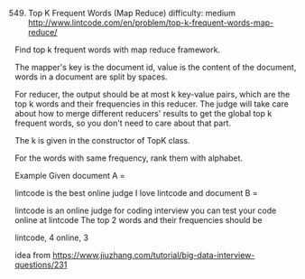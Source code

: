 549. Top K Frequent Words (Map Reduce)
difficulty: medium
http://www.lintcode.com/en/problem/top-k-frequent-words-map-reduce/

Find top k frequent words with map reduce framework.

The mapper's key is the document id, value is the content of the document, words in a document are split by spaces.

For reducer, the output should be at most k key-value pairs, which are the top k words and their frequencies in this reducer. The judge will take care about how to merge different reducers' results to get the global top k frequent words, so you don't need to care about that part.

The k is given in the constructor of TopK class.

For the words with same frequency, rank them with alphabet.

Example
Given document A =

lintcode is the best online judge
I love lintcode
and document B =

lintcode is an online judge for coding interview
you can test your code online at lintcode
The top 2 words and their frequencies should be

lintcode, 4
online, 3

idea from https://www.jiuzhang.com/tutorial/big-data-interview-questions/231
